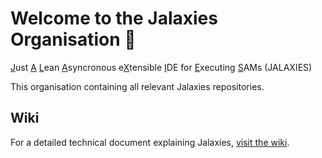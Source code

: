 

# Welcome to the Jalaxies Organisation 🌌
<ins>J</ins>ust <ins>A</ins> <ins>L</ins>ean <ins>A</ins>syncronous e<ins>X</ins>tensible <ins>I</ins>DE for <ins>E</ins>xecuting <ins>S</ins>AMs (JALAXIES)

This organisation containing all relevant Jalaxies repositories.

## Wiki
For a detailed technical document explaining Jalaxies, [visit the wiki](https://github.com/Jalaxies/.github/wiki).

<!--

**Here are some ideas to get you started:**

🙋‍♀️ A short introduction - what is your organization all about?
🌈 Contribution guidelines - how can the community get involved?
👩‍💻 Useful resources - where can the community find your docs? Is there anything else the community should know?
🍿 Fun facts - what does your team eat for breakfast?
🧙 Remember, you can do mighty things with the power of [Markdown](https://docs.github.com/github/writing-on-github/getting-started-with-writing-and-formatting-on-github/basic-writing-and-formatting-syntax)
-->
